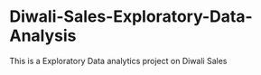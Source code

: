 # Diwali-Sales-Exploratory-Data-Analysis
This is a Exploratory Data analytics project on Diwali Sales
